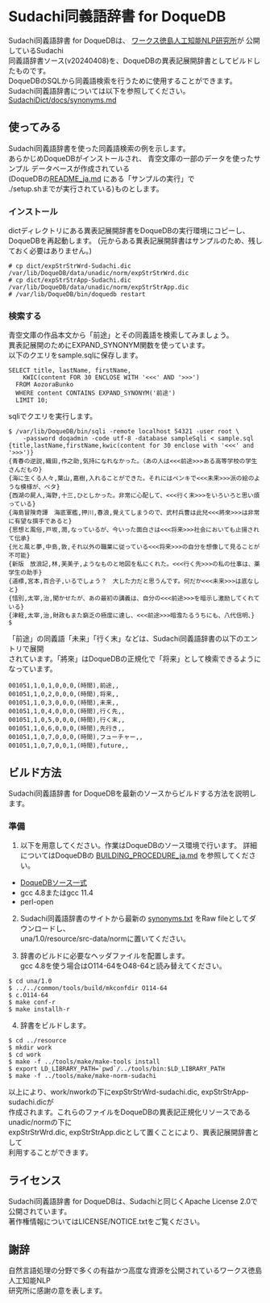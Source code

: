 # Sudachi同義語辞書 for DoqueDB

Sudachi同義語辞書 for DoqueDBは、
[ワークス徳島人工知能NLP研究所](https://worksapplications.github.io/Sudachi/)が
公開しているSudachi  
同義語辞書ソース(v20240408)を、DoqueDBの異表記展開辞書としてビルドしたものです。  
DoqueDBのSQLから同義語検索を行うために使用することができます。  
Sudachi同義語辞書については以下を参照してください。  
  [SudachiDict/docs/synonyms.md](https://github.com/WorksApplications/SudachiDict/blob/develop/docs/synonyms.md)

## 使ってみる

Sudachi同義語辞書を使った同義語検索の例を示します。  
あらかじめDoqueDBがインストールされ、 青空文庫の一部のデータを使ったサンプル
データベースが作成されている  
(DoqueDBの[README_ja.md](https://github.com/DoqueDB/doquedb/blob/master/README_ja.md)
にある「サンプルの実行」で  
./setup.shまでが実行されている)ものとします。

### インストール

dictディレクトリにある異表記展開辞書をDoqueDBの実行環境にコピーし、DoqueDBを再起動します。
(元からある異表記展開辞書はサンプルのため、残しておく必要はありません。)

```
# cp dict/expStrStrWrd-Sudachi.dic /var/lib/DoqueDB/data/unadic/norm/expStrStrWrd.dic
# cp dict/expStrStrApp-Sudachi.dic /var/lib/DoqueDB/data/unadic/norm/expStrStrApp.dic
# /var/lib/DoqueDB/bin/doquedb restart
```

### 検索する

青空文庫の作品本文から「前途」とその同義語を検索してみましょう。  
異表記展開のためにEXPAND\_SYNONYM関数を使っています。  
以下のクエリをsample.sqlに保存します。

```
SELECT title, lastName, firstName,
    KWIC(content FOR 30 ENCLOSE WITH '<<<' AND '>>>')
  FROM AozoraBunko
  WHERE content CONTAINS EXPAND_SYNONYM('前途')
  LIMIT 10;
```

sqliでクエリを実行します。

```
$ /var/lib/DoqueDB/bin/sqli -remote localhost 54321 -user root \
    -password doqadmin -code utf-8 -database sampleSqli < sample.sql
{title,lastName,firstName,kwic(content for 30 enclose with '<<<' and '>>>')}
{青春の逆説,織田,作之助,気持になれなかった。（あの人は<<<前途>>>ある高等学校の学生さんだもの}
{海に生くる人々,葉山,嘉樹,入れることができた。それにはペンキで<<<未来>>>派の絵のような模様が、ベタ}
{西湖の屍人,海野,十三,ひとしかった。非常に心配して、<<<行く末>>>をいろいろと思い煩っている}
{海島冒険奇譚　海底軍艦,押川,春浪,覺えてしまうので、武村兵曹は此兒<<<將來>>>は非常に有望な撰手であると}
{思想と風俗,戸坂,潤,なっているが、今いった面白さは<<<将来>>>社会においても止揚されて伝承}
{光と風と夢,中島,敦,それ以外の職業に従っている<<<将来>>>の自分を想像して見ることが不可能}
{新版　放浪記,林,芙美子,ようなものと地図を私にくれた。<<<行く先>>>の私の仕事は、薬学生の助手}
{道標,宮本,百合子,いるでしょう？　大した力だと思うんです。何だか<<<未来>>>は底なしと}
{惜別,太宰,治,聞かせたが、あの最初の講義は、自分の<<<前途>>>を暗示し激励してくれている}
{津軽,太宰,治,財政もまた窮乏の極度に達し、<<<前途>>>暗澹たるうちにも、八代信明、}
$ 
```

「前途」の同義語「未来」「行く末」などは、Sudachi同義語辞書の以下のエントリで展開  
されています。「將來」はDoqueDBの正規化で「将来」として検索できるようになっています。

```
001051,1,0,1,0,0,0,(時間),前途,,
001051,1,0,2,0,0,0,(時間),将来,,
001051,1,0,3,0,0,0,(時間),未来,,
001051,1,0,4,0,0,0,(時間),行く先,,
001051,1,0,5,0,0,0,(時間),行く末,,
001051,1,0,6,0,0,0,(時間),先行き,,
001051,1,0,7,0,0,0,(時間),フューチャー,,
001051,1,0,7,0,0,1,(時間),future,,
```

## ビルド方法

Sudachi同義語辞書 for DoqueDBを最新のソースからビルドする方法を説明します。

### 準備

1. 以下を用意してください。作業はDoqueDBのソース環境で行います。
詳細についてはDoqueDBの
[BUILDING_PROCEDURE_ja.md](https://github.com/DoqueDB/doquedb/blob/master/BUILDING_PROCEDURE_ja.md)
を参照してください。

* [DoqueDBソース一式](https://github.com/DoqueDB/doquedb/)
* gcc 4.8またはgcc 11.4
* perl-open

2. Sudachi同義語辞書のサイトから最新の
[synonyms.txt](https://github.com/WorksApplications/SudachiDict/blob/develop/src/main/text/synonyms.txt)
をRaw fileとしてダウンロードし、  
una/1.0/resource/src-data/normに置いてください。

3. 辞書のビルドに必要なヘッダファイルを配置します。  
gcc 4.8を使う場合はO114-64をO48-64と読み替えてください。

```
$ cd una/1.0
$ ../../common/tools/build/mkconfdir O114-64
$ c.O114-64
$ make conf-r
$ make installh-r
```

4. 辞書をビルドします。

```
$ cd ../resource
$ mkdir work
$ cd work
$ make -f ../tools/make/make-tools install
$ export LD_LIBRARY_PATH=`pwd`/../tools/bin:$LD_LIBRARY_PATH
$ make -f ../tools/make/make-norm-sudachi
```

以上により、work/nworkの下にexpStrStrWrd-sudachi.dic, expStrStrApp-sudachi.dicが  
作成されます。これらのファイルをDoqueDBの異表記正規化リソースであるunadic/normの下に  
expStrStrWrd.dic, expStrStrApp.dicとして置くことにより、異表記展開辞書として  
利用することができます。

## ライセンス

Sudachi同義語辞書 for DoqueDBは、Sudachiと同じくApache License 2.0で公開されています。  
著作権情報についてはLICENSE/NOTICE.txtをご覧ください。

## 謝辞

自然言語処理の分野で多くの有益かつ高度な資源を公開されているワークス徳島人工知能NLP  
研究所に感謝の意を表します。
